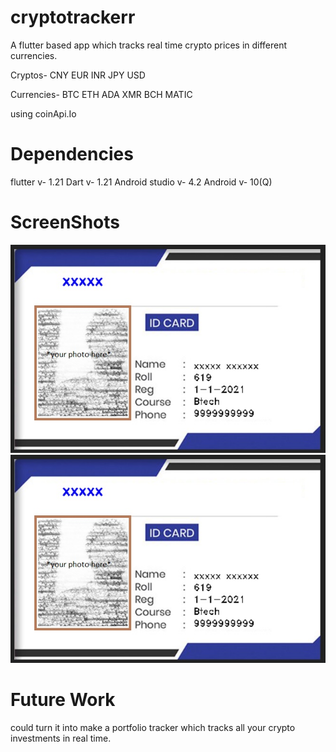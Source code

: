 # cryptotrackerr
A flutter based app which tracks real time crypto prices in different currencies.

Cryptos-
   CNY
   EUR
   INR
   JPY
   USD

Currencies-
   BTC
   ETH
   ADA
   XMR
   BCH
   MATIC


using coinApi.Io

# Dependencies
flutter v- 1.21
Dart v- 1.21
Android studio v- 4.2
Android v- 10(Q)

# ScreenShots
![alt text](https://github.com/WHITEWOLF619/Instant-Identity-card-maker/blob/main/screenshots/output2.jpg)
![alt text](https://github.com/WHITEWOLF619/Instant-Identity-card-maker/blob/main/screenshots/output2.jpg)

# Future Work
could turn it into make a portfolio tracker which tracks all your crypto investments in real time.
